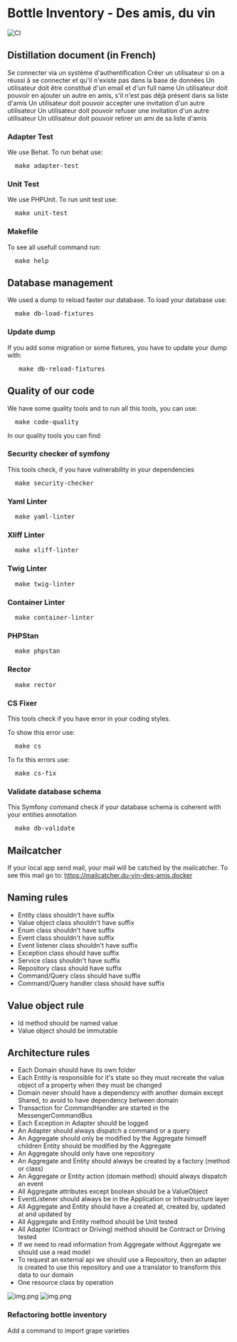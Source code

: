 # Bottle Inventory - Des amis, du vin
![CI](https://github.com/tegbessou/skeleton/workflows/CI/badge.svg)
## Distillation document (in French)

Se connecter via un système d'authentification
Créer un utilisateur si on a réussi à se connecter et qu'il n'existe pas dans la base de données
Un utilisateur doit être constitué d'un email et d'un full name
Un utilisateur doit pouvoir en ajouter un autre en amis, s'il n'est pas déjà présent dans sa liste d'amis
Un utilisateur doit pouvoir accepter une invitation d'un autre utilisateur
Un utilisateur doit pouvoir refuser une invitation d'un autre utilisateur
Un utilisateur doit pouvoir retirer un ami de sa liste d'amis

### Adapter Test
We use Behat. To run behat use:
<pre>
  make adapter-test
</pre>

### Unit Test
We use PHPUnit. To run unit test use:
<pre>
  make unit-test
</pre>

### Makefile
To see all usefull command run:
<pre>
  make help
</pre>

## Database management
We used a dump to reload faster our database. To load your database use:
<pre>
  make db-load-fixtures
</pre>

### Update dump
If you add some migration or some fixtures, you have to update your dump with:
<pre>
   make db-reload-fixtures
</pre>

## Quality of our code
We have some quality tools and to run all this tools, you can use:
<pre>
  make code-quality
</pre>
In our quality tools you can find:

### Security checker of symfony
This tools check, if you have vulnerability in your dependencies
<pre>
  make security-checker
</pre>

### Yaml Linter
<pre>
  make yaml-linter
</pre>

### Xliff Linter
<pre>
  make xliff-linter
</pre>

### Twig Linter
<pre>
  make twig-linter
</pre>

### Container Linter
<pre>
  make container-linter
</pre>

### PHPStan
<pre>
  make phpstan
</pre>

### Rector
<pre>
  make rector
</pre>

### CS Fixer
This tools check if you have error in your coding styles.

To show this error use:
<pre>
  make cs
</pre>

To fix this errors use:
<pre>
  make cs-fix
</pre>

### Validate database schema
This Symfony command check if your database schema is coherent with your entities annotation
<pre>
  make db-validate
</pre>

## Mailcatcher
If your local app send mail, your mail will be catched by the mailcatcher.
To see this mail go to: https://mailcatcher.du-vin-des-amis.docker

## Naming rules
- Entity class shouldn't have suffix
- Value object class shouldn't have suffix
- Enum class shouldn't have suffix
- Event class shouldn't have suffix
- Event listener class shouldn't have suffix
- Exception class should have suffix
- Service class shouldn't have suffix
- Repository class should have suffix
- Command/Query class should have suffix
- Command/Query handler class should have suffix

## Value object rule
- Id method should be named value
- Value object should be immutable

## Architecture rules
- Each Domain should have its own folder
- Each Entity is responsible for it's state so they must recreate the value object of a property when they must be changed
- Domain never should have a dependency with another domain except Shared, to avoid to have dependency between domain
- Transaction for CommandHandler are started in the MessengerCommandBus
- Each Exception in Adapter should be logged
- An Adapter should always dispatch a command or a query
- An Aggregate should only be modified by the Aggregate himself children Entity should be modified by the Aggregate
- An Aggregate should only have one repository
- An Aggregate and Entity should always be created by a factory (method or class)
- An Aggregate or Entity action (domain method) should always dispatch an event
- All Aggregate attributes except boolean should be a ValueObject
- EventListener should always be in the Application or Infrastructure layer
- All Aggregate and Entity should have a created at, created by, updated at and updated by
- All Aggregate and Entity method should be Unit tested
- All Adapter (Contract or Driving) method should be Contract or Driving tested
- If we need to read information from Aggregate without Aggregate we should use a read model
- To request an external api we should use a Repository, then an adapter is created to use this repository and use a translator
to transform this data to our domain
- One resource class by operation

![img.png](resources/v1-domain.png)
![img.png](resources/v2-domain.png)

### Refactoring bottle inventory

Add a command to import grape varieties

